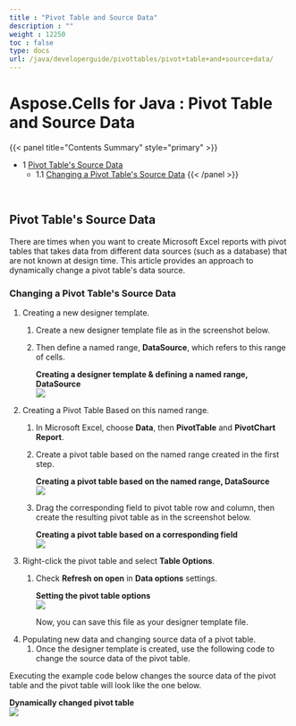 ```yaml
---
title : "Pivot Table and Source Data" 
description : "" 
weight : 12250 
toc : false
type: docs
url: /java/developerguide/pivottables/pivot+table+and+source+data/
---
```


# Aspose.Cells for Java : Pivot Table and Source Data



{{< panel title="Contents Summary" style="primary" >}}
*   1 [Pivot Table's Source Data](#pivot-table's-source-data)
    *   1.1 [Changing a Pivot Table's Source Data](#changing-a-pivot-table's-source-data)
{{< /panel >}}
 

 

## Pivot Table's Source Data

There are times when you want to create Microsoft Excel reports with pivot tables that takes data from different data sources (such as a database) that are not known at design time. This article provides an approach to dynamically change a pivot table's data source.

### Changing a Pivot Table's Source Data

1.  Creating a new designer template.
    1.  Create a new designer template file as in the screenshot below.
    2.  Then define a named range, **DataSource**, which refers to this range of cells.  
          
        **Creating a designer template & defining a named range, DataSource**  
        ![](https://docs2.aspose.com/cells/java/attachments/5275913/5472404.png)
2.  Creating a Pivot Table Based on this named range.
    1.  In Microsoft Excel, choose **Data**, then **PivotTable** and **PivotChart Report**.
    2.  Create a pivot table based on the named range created in the first step.  
          
        **Creating a pivot table based on the named range, DataSource**  
        ![](https://docs2.aspose.com/cells/java/attachments/5275913/5472416.png)
    3.  Drag the corresponding field to pivot table row and column, then create the resulting pivot table as in the screenshot below.  
          
        **Creating a pivot table based on a corresponding field**  
        ![](https://docs2.aspose.com/cells/java/attachments/5275913/5472415.png)
3.  Right-click the pivot table and select **Table Options**.
    1.  Check **Refresh on open** in **Data options** settings.  
          
        **Setting the pivot table options**  
        ![](https://docs2.aspose.com/cells/java/attachments/5275913/5472414.png)  
          
        Now, you can save this file as your designer template file.
4.  Populating new data and changing source data of a pivot table.
    1.  Once the designer template is created, use the following code to change the source data of the pivot table.

Executing the example code below changes the source data of the pivot table and the pivot table will look like the one below.

**Dynamically changed pivot table**  
![](https://docs2.aspose.com/cells/java/attachments/5275913/5472413.png)

